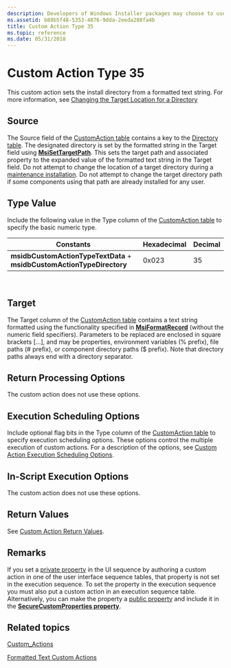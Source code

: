 ```yaml
---
description: Developers of Windows Installer packages may choose to use a custom action type 35 when the standard actions are insufficient to execute the installation.
ms.assetid: b88b5f48-5353-4876-9dda-2eeda288fa4b
title: Custom Action Type 35
ms.topic: reference
ms.date: 05/31/2018
---
```


# Custom Action Type 35

This custom action sets the install directory from a formatted text string. For more information, see [Changing the Target Location for a Directory](changing-the-target-location-for-a-directory.md)

## Source

The Source field of the [CustomAction table](customaction-table.md) contains a key to the [Directory table](directory-table.md). The designated directory is set by the formatted string in the Target field using [**MsiSetTargetPath**](/windows/desktop/api/Msiquery/nf-msiquery-msisettargetpatha). This sets the target path and associated property to the expanded value of the formatted text string in the Target field. Do not attempt to change the location of a target directory during a [maintenance installation](maintenance-installation.md). Do not attempt to change the target directory path if some components using that path are already installed for any user.

## Type Value

Include the following value in the Type column of the [CustomAction table](customaction-table.md) to specify the basic numeric type.



| Constants                                                              | Hexadecimal | Decimal |
|------------------------------------------------------------------------|-------------|---------|
| **msidbCustomActionTypeTextData** + **msidbCustomActionTypeDirectory** | 0x023       | 35      |



 

## Target

The Target column of the [CustomAction table](customaction-table.md) contains a text string formatted using the functionality specified in [**MsiFormatRecord**](/windows/desktop/api/Msiquery/nf-msiquery-msiformatrecorda) (without the numeric field specifiers). Parameters to be replaced are enclosed in square brackets \[…\], and may be properties, environment variables (% prefix), file paths (\# prefix), or component directory paths ($ prefix). Note that directory paths always end with a directory separator.

## Return Processing Options

The custom action does not use these options.

## Execution Scheduling Options

Include optional flag bits in the Type column of the [CustomAction table](customaction-table.md) to specify execution scheduling options. These options control the multiple execution of custom actions. For a description of the options, see [Custom Action Execution Scheduling Options](custom-action-execution-scheduling-options.md).

## In-Script Execution Options

The custom action does not use these options.

## Return Values

See [Custom Action Return Values](custom-action-return-values.md).

## Remarks

If you set a [private property](private-properties.md) in the UI sequence by authoring a custom action in one of the user interface sequence tables, that property is not set in the execution sequence. To set the property in the execution sequence you must also put a custom action in an execution sequence table. Alternatively, you can make the property a [public property](public-properties.md) and include it in the [**SecureCustomProperties property**](securecustomproperties.md).

## Related topics

<dl> <dt>

[Custom\_Actions](custom-actions.md)
</dt> <dt>

[Formatted Text Custom Actions](formatted-text-custom-actions.md)
</dt> </dl>

 

 




